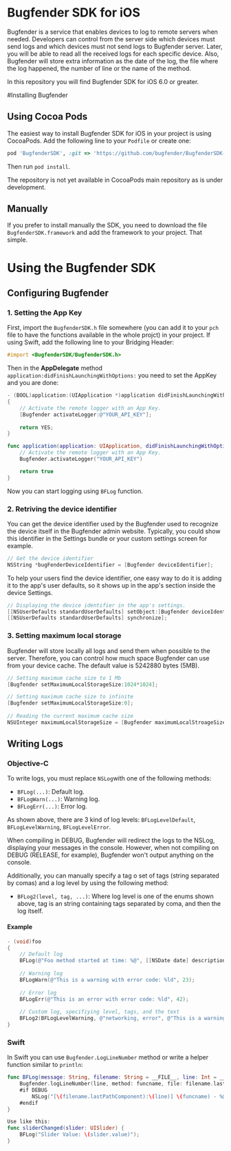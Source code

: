 Bugfender SDK for iOS
===================

Bugfender is a service that enables devices to log to remote servers when needed. Developers can control from the server side which devices must send logs and which devices must not send logs to Bugfender server. Later, you will be able to read all the received logs for each specific device. Also, Bugfender will store extra information as the date of the log, the file where the log happened, the number of line or the name of the method.

In this repository you will find Bugfender SDK for iOS 6.0 or greater.

#Installing Bugfender

## Using Cocoa Pods
The easiest way to install Bugfender SDK for iOS in your project is using CocoaPods. Add the following line to your `Podfile` or create one:
```ruby
pod 'BugfenderSDK', :git => 'https://github.com/bugfender/BugfenderSDK-iOS.git', :tag => '0.3.3'
```
Then run `pod install`.

The repository is not yet available in CocoaPods main repository as is under development. 

## Manually
If you prefer to install manually the SDK, you need to download the file `BugfenderSDK.framework` and add the framework to your project. That simple.

# Using the Bugfender SDK

## Configuring Bugfender

### 1. Setting the App Key
First, import the `BugfenderSDK.h` file somewhere (you can add it to your `pch` file to have the functions available in the whole projct) in your project. If using Swift, add the following line to your Bridging Header:

```objective-c
#import <BugfenderSDK/BugfenderSDK.h>
```

Then in the **AppDelegate** method `application:didFinishLaunchingWithOptions:` you need to set the AppKey and you are done:

```objective-c
- (BOOL)application:(UIApplication *)application didFinishLaunchingWithOptions:(NSDictionary *)launchOptions
{
    // Activate the remote logger with an App Key.
    [Bugfender activateLogger:@"YOUR_API_KEY"];
    
    return YES;
}
```
```swift
func application(application: UIApplication, didFinishLaunchingWithOptions launchOptions: [NSObject: AnyObject]?) -> Bool {
    // Activate the remote logger with an App Key.
	Bugfender.activateLogger("YOUR_API_KEY")

	return true
}
```
Now you can start logging using `BFLog` function.

### 2. Retriving the device identifier
You can get the device identifier used by the Bugfender used to recognize the device itself in the Bugfender admin website. Typically, you could show this identifier in the Settings bundle or your custom settings screen for example.

```objective-c
// Get the device identifier
NSString *bugFenderDeviceIdentifier = [Bugfender deviceIdentifier];
```

To help your users find the device identifier, one easy way to do it is adding it to the app's user defaults, so it shows up in the app's section inside the device Settings.

```objective-c
// Displaying the device identifier in the app's settings.
[[NSUserDefaults standardUserDefaults] setObject:[Bugfender deviceIdentifier] forKey:@"bugfenderDeviceIDKey"];
[[NSUserDefaults standardUserDefaults] synchronize];
```

### 3. Setting maximum local storage
Bugfender will store locally all logs and send them when possible to the server. Therefore, you can control how much space Bugfender can use from your device cache. The default value is 5242880 bytes (5MB).

```objective-c
// Setting maximum cache size to 1 Mb
[Bugfender setMaximumLocalStorageSize:1024*1024];

// Setting maximum cache size to infinite
[Bugfender setMaximumLocalStorageSize:0];
    
// Reading the current maximum cache size
NSUInteger maximumLocalStorageSize = [Bugfender maximumLocalStroageSize];
```

## Writing Logs

### Objective-C
To write logs, you must replace `NSLog`with one of the following methods:

- `BFLog(...)`: Default log.
- `BFLogWarn(...)`: Warning log.
- `BFLogErr(...)`: Error log.

As shown above, there are 3 kind of log levels: `BFLogLevelDefault`, `BFLogLevelWarning`, `BFLogLevelError`.

When compiling in DEBUG, Bugfender will redirect the logs to the NSLog, displaying your messages in the console. However, when not compiling on DEBUG (RELEASE, for example), Bugfender won't output anything on the console.

Additionally, you can manually specify a tag o set of tags (string separated by comas) and a log level by using the following method:

- `BFLog2(level, tag, ...)`: Where log level is one of the enums shown above, tag is an string containing tags separated by coma, and then the log itself.

#### Example

```objective-c
- (void)foo
{
    // Default log
    BFLog(@"Foo method started at time: %@", [[NSDate date] description]);
    
    // Warning log
    BFLogWarn(@"This is a warning with error code: %ld", 23);
    
    // Error log
    BFLogErr(@"This is an error with error code: %ld", 42);
    
    // Custom log, specifiying level, tags, and the text
    BFLog2(BFLogLevelWarning, @"networking, error", @"This is a warning with some tags. Error code: %ld", (long)23);
}
```

### Swift
In Swift you can use `Bugfender.LogLineNumber` method or write a helper function similar to `println`:

```swift
func BFLog(message: String, filename: String = __FILE__, line: Int = __LINE__, funcname: String = __FUNCTION__) {
    Bugfender.logLineNumber(line, method: funcname, file: filename.lastPathComponent, level: BFLogLevel.Default, tag: nil, message: message)
    #if DEBUG
        NSLog("[\(filename.lastPathComponent):\(line)] \(funcname) - %@", message)
    #endif
}
```

```swift
Use like this:
func sliderChanged(slider: UISlider) {
    BFLog("Slider Value: \(slider.value)");
}
```

